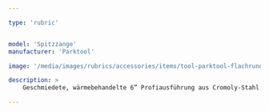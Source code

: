 ```yaml
---

type: 'rubric'


model: 'Spitzzange'
manufacturer: 'Parktool'

image: '/media/images/rubrics/accessories/items/tool-parktool-flachrundzange.png'

description: >
    Geschmiedete, wärmebehandelte 6” Profiausführung aus Cromoly-Stahl mit integriertem Federmechanismus, weichen Dual Density-Handgriffen, fünf unterschiedlichen Klemm-/ Greifbereichen sowie einer Schneidklinge.

---
```

